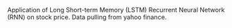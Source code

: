 Application of Long Short-term Memory (LSTM) Recurrent Neural Network (RNN) on stock price.
Data pulling from yahoo finance.
